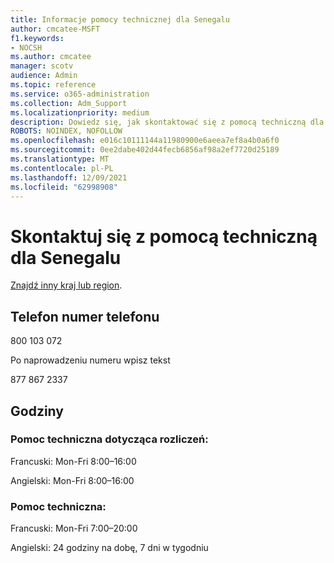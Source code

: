 ```yaml
---
title: Informacje pomocy technicznej dla Senegalu
author: cmcatee-MSFT
f1.keywords:
- NOCSH
ms.author: cmcatee
manager: scotv
audience: Admin
ms.topic: reference
ms.service: o365-administration
ms.collection: Adm_Support
ms.localizationpriority: medium
description: Dowiedz się, jak skontaktować się z pomocą techniczną dla swojego kraju lub regionu.
ROBOTS: NOINDEX, NOFOLLOW
ms.openlocfilehash: e016c10111144a11980900e6aeea7ef8a4b0a6f0
ms.sourcegitcommit: 0ee2dabe402d44fecb6856af98a2ef7720d25189
ms.translationtype: MT
ms.contentlocale: pl-PL
ms.lasthandoff: 12/09/2021
ms.locfileid: "62998908"
---
```

# <a name="contact-support-for-senegal"></a>Skontaktuj się z pomocą techniczną dla Senegalu

[Znajdź inny kraj lub region](../get-help-support.md).

## <a name="phone-number"></a>Telefon numer telefonu
800 103 072

Po naprowadzeniu numeru wpisz tekst

877 867 2337

## <a name="hours"></a>Godziny
### <a name="billing-support"></a>Pomoc techniczna dotycząca rozliczeń:

Francuski: Mon-Fri 8:00–16:00

Angielski: Mon-Fri 8:00–16:00

### <a name="technical-support"></a>Pomoc techniczna:

Francuski: Mon-Fri 7:00–20:00

Angielski: 24 godziny na dobę, 7 dni w tygodniu
